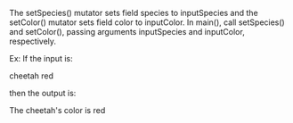 The setSpecies() mutator sets field species to inputSpecies and the setColor() mutator sets field color to inputColor. In main(), call setSpecies() and setColor(), passing arguments inputSpecies and inputColor, respectively.

Ex: If the input is:

cheetah
red

then the output is:

The cheetah's color is red
